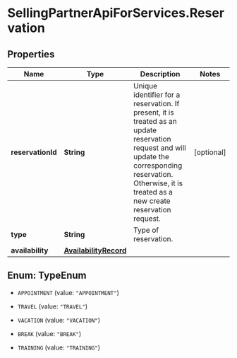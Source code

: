# SellingPartnerApiForServices.Reservation

## Properties

Name | Type | Description | Notes
------------ | ------------- | ------------- | -------------
**reservationId** | **String** | Unique identifier for a reservation. If present, it is treated as an update reservation request and will update the corresponding reservation. Otherwise, it is treated as a new create reservation request. | [optional] 
**type** | **String** | Type of reservation. | 
**availability** | [**AvailabilityRecord**](AvailabilityRecord.md) |  | 



## Enum: TypeEnum


* `APPOINTMENT` (value: `"APPOINTMENT"`)

* `TRAVEL` (value: `"TRAVEL"`)

* `VACATION` (value: `"VACATION"`)

* `BREAK` (value: `"BREAK"`)

* `TRAINING` (value: `"TRAINING"`)




